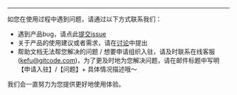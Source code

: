 <hr>

如您在使用过程中遇到问题，请通过以下方式联系我们：

- 遇到产品bug，请点此[提交issue](https://gitcode.com/Gitcode-offical-team/GitCode-Docs/issues)
- 关于产品的使用建议或者需求，请在[讨论](https://gitcode.com/Gitcode-offical-team/GitCode-Docs/discussion/1)中提出
- 帮助文档无法帮您解决的问题 / 想要申请组织入驻，请及时联系在线客服(kefu@gitcode.com)，为了更及时地为您解决问题，请在邮件标题中写明【申请入驻】/【问题】+ 具体情况描述哦～

我们会一直努力为您提供更好地使用体验。